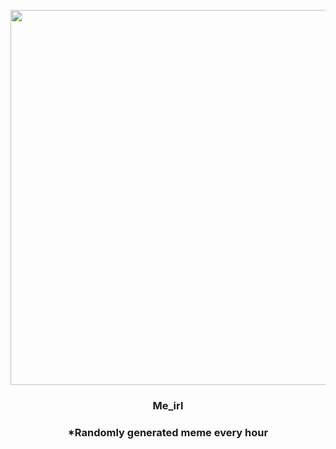 <p align="center">
        <img src="https://i.redd.it/kgwg16f8h4r91.jpg" width="600" height="600">
        </p>
        <h3 align="center">Me_irl</h3>
        <h3 align="center">*Randomly generated meme every hour</h3>
    